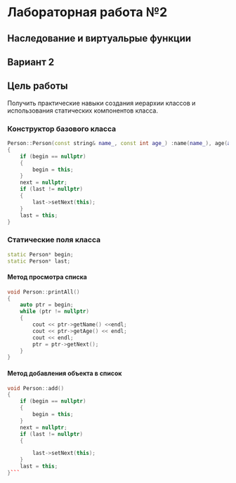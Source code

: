 # Лабораторная работа №2 #

## Наследование и виртуальрые функции ##

## Вариант 2 ##

## Цель работы ##

Получить практические навыки создания иерархии классов и использования статических компонентов класса.

### Конструктор базового класса ###

``` c++
Person::Person(const string& name_, const int age_) :name(name_), age(age_)
{
    if (begin == nullptr)
    {
        begin = this;
    }
    next = nullptr;
    if (last != nullptr)
    {
        last->setNext(this);
    }
    last = this;
}
```

### Статические поля класса ###

```c++
static Person* begin;
static Person* last;
```

#### Метод просмотра списка ####

```c++
void Person::printAll()
{
    auto ptr = begin;
    while (ptr != nullptr)
    {
        cout << ptr->getName() <<endl;
        cout << ptr->getAge() << endl;
        cout << endl;
        ptr = ptr->getNext();
    }
}
```

#### Метод добавления объекта в список ####

```c++
void Person::add()
{
    if (begin == nullptr)
    {
        begin = this;
    }
    next = nullptr;
    if (last != nullptr)
    {

        last->setNext(this);
    }
    last = this;
}```
